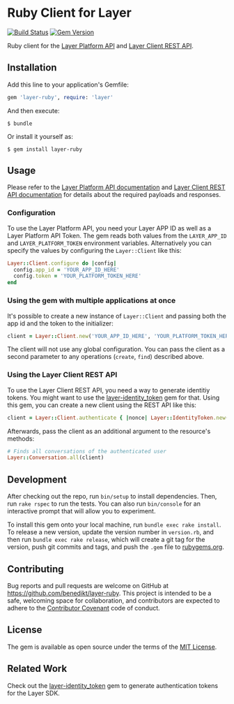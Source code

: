# Ruby Client for Layer

[![Build Status](https://travis-ci.org/benedikt/layer-ruby.svg?branch=master)](https://travis-ci.org/benedikt/layer-ruby)
[![Gem Version](https://badge.fury.io/rb/layer-ruby.svg)](http://badge.fury.io/rb/layer-ruby)

Ruby client for the [Layer Platform API](https://developer.layer.com/docs/platform) and [Layer Client REST API](https://developer.layer.com/docs/client/rest).

## Installation

Add this line to your application's Gemfile:

```ruby
gem 'layer-ruby', require: 'layer'
```

And then execute:

    $ bundle

Or install it yourself as:

    $ gem install layer-ruby

## Usage

Please refer to the [Layer Platform API documentation](https://developer.layer.com/docs/platform) and [Layer Client REST API documentation](https://developer.layer.com/docs/client/rest) for details about the required payloads and responses.

### Configuration

To use the Layer Platform API, you need your Layer APP ID as well as a Layer Platform API Token. The gem reads both values from the `LAYER_APP_ID` and `LAYER_PLATFORM_TOKEN` environment variables. Alternatively you can specify the values by configuring the `Layer::Client` like this:

```ruby
Layer::Client.configure do |config|
  config.app_id = 'YOUR_APP_ID_HERE'
  config.token = 'YOUR_PLATFORM_TOKEN_HERE'
end
```

### Using the gem with multiple applications at once

It's possible to create a new instance of `Layer::Client` and passing both the app id and the token to the initializer:

```ruby
client = Layer::Client.new('YOUR_APP_ID_HERE', 'YOUR_PLATFORM_TOKEN_HERE')
```

The client will not use any global configuration. You can pass the client as a second parameter to any operations (`create`, `find`) described above.

### Using the Layer Client REST API

To use the Layer Client REST API, you need a way to generate identitiy tokens. You might want to use the [layer-identity_token](https://github.com/dreimannzelt/layer-identity_token) gem for that. Using this gem, you can create a new client using the REST API like this:

```ruby
client = Layer::Client.authenticate { |nonce| Layer::IdentityToken.new('user_id_here', nonce) }
```

Afterwards, pass the client as an additional argument to the resource's methods:

```ruby
# Finds all conversations of the authenticated user
Layer::Conversation.all(client)
```

## Development

After checking out the repo, run `bin/setup` to install dependencies. Then, run `rake rspec` to run the tests. You can also run `bin/console` for an interactive prompt that will allow you to experiment.

To install this gem onto your local machine, run `bundle exec rake install`. To release a new version, update the version number in `version.rb`, and then run `bundle exec rake release`, which will create a git tag for the version, push git commits and tags, and push the `.gem` file to [rubygems.org](https://rubygems.org).

## Contributing

Bug reports and pull requests are welcome on GitHub at https://github.com/benedikt/layer-ruby. This project is intended to be a safe, welcoming space for collaboration, and contributors are expected to adhere to the [Contributor Covenant](contributor-covenant.org) code of conduct.


## License

The gem is available as open source under the terms of the [MIT License](http://opensource.org/licenses/MIT).

## Related Work

Check out the [layer-identity_token](https://github.com/dreimannzelt/layer-identity_token) gem to generate authentication tokens for the Layer SDK.
